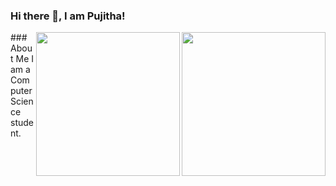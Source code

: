 ### Hi there 👋, I am Pujitha!

<!--
**pujthej/pujthej** is a ✨ _special_ ✨ repository because its `README.md` (this file) appears on your GitHub profile.

Here are some ideas to get you started:

- 🔭 I’m currently working on ...
- 🌱 I’m currently learning ...
- 👯 I’m looking to collaborate on ...
- 🤔 I’m looking for help with ...
- 💬 Ask me about ...
- 📫 How to reach me: ...
- 😄 Pronouns: ...
- ⚡ Fun fact: ...
-->

<img align='right' src="https://media.giphy.com/media/26DN2hUeMwRd2P1o4/giphy.gif" width="230">
<img align='right' src="https://media.giphy.com/media/VgCDAzcKvsR6OM0uWg/giphy.gif" width="230">
### About Me
I am a Computer Science student.
